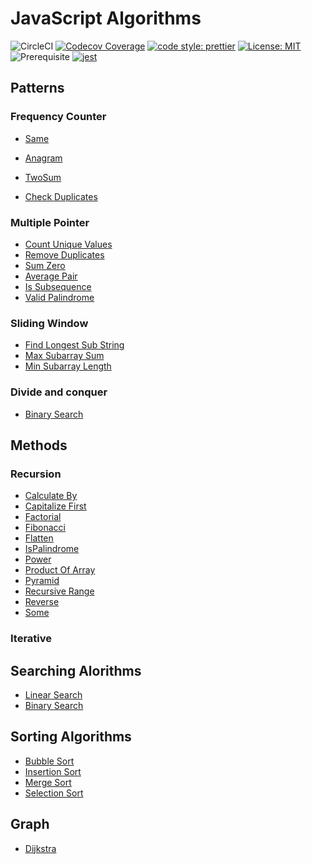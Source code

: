 # JavaScript Algorithms

![CircleCI](https://img.shields.io/circleci/build/github/hojjatjokar/algo?label=ci)
[![Codecov Coverage](https://img.shields.io/codecov/c/github/hojjatjokar/algo/main.svg?style=flat-square)](https://codecov.io/gh/hojjatjokar/algo/)
[![code style: prettier](https://img.shields.io/badge/code_style-prettier-ff69b4.svg?style=flat-square)](https://github.com/prettier/prettier)
[![License: MIT](https://img.shields.io/badge/License-MIT-yellow.svg)](https://opensource.org/licenses/MIT)
![Prerequisite](https://img.shields.io/badge/node-%3E%3D12.13.0-blue.svg)
[![jest](https://jestjs.io/img/jest-badge.svg)](https://github.com/facebook/jest)

## Patterns

### Frequency Counter

- [Same](https://github.com/hojjatjokar/algo/blob/main/src/FrequencyCounterPattern/same.js)

- [Anagram](https://github.com/hojjatjokar/algo/blob/main/src/FrequencyCounterPattern/anagram.js)
- [TwoSum](https://github.com/hojjatjokar/algo/blob/main/src/FrequencyCounterPattern/twoSum.js)
- [Check Duplicates](https://github.com/hojjatjokar/algo/blob/main/src/FrequencyCounterPattern/areThereDuplicates.js)

### Multiple Pointer

- [Count Unique Values](https://github.com/hojjatjokar/algo/blob/main/src/MultiplePointerPattern/countUniqueValues.js)
- [Remove Duplicates](https://github.com/hojjatjokar/algo/blob/main/src/MultiplePointerPattern/removeDuplicatesfromSortedArray.js)
- [Sum Zero](https://github.com/hojjatjokar/algo/blob/main/src/MultiplePointerPattern/sumZero.js)
- [Average Pair](https://github.com/hojjatjokar/algo/blob/main/src/MultiplePointerPattern/averagePair.js)
- [Is Subsequence](https://github.com/hojjatjokar/algo/blob/main/src/MultiplePointerPattern/isSubsequence.js)
- [Valid Palindrome](https://github.com/hojjatjokar/algo/blob/main/src/MultiplePointerPattern/validPalindrome.js)

### Sliding Window

- [Find Longest Sub String](https://github.com/hojjatjokar/algo/blob/main/src/SlidingWindowPattern/findLongestSubString.js)
- [Max Subarray Sum](https://github.com/hojjatjokar/algo/blob/main/src/SlidingWindowPattern/maxSubarraySum.js)
- [Min Subarray Length](https://github.com/hojjatjokar/algo/blob/main/src/SlidingWindowPattern/minSubArrayLen.js)

### Divide and conquer

- [Binary Search](https://github.com/hojjatjokar/algo/blob/main/src/SearchingAlgorithms/binarySearch.js)

## Methods

### Recursion

- [Calculate By](https://github.com/hojjatjokar/algo/blob/main/src/Recursion/calculateBy.js)
- [Capitalize First](https://github.com/hojjatjokar/algo/blob/main/src/Recursion/capitalizeFirst.js)
- [Factorial](https://github.com/hojjatjokar/algo/blob/main/src/Recursion/factorial.js)
- [Fibonacci](https://github.com/hojjatjokar/algo/blob/main/src/Recursion/fibonacci.js)
- [Flatten](https://github.com/hojjatjokar/algo/blob/main/src/Recursion/flatten.js)
- [IsPalindrome](https://github.com/hojjatjokar/algo/blob/main/src/Recursion/isPalindrome.js)
- [Power](https://github.com/hojjatjokar/algo/blob/main/src/Recursion/pow.js)
- [Product Of Array](https://github.com/hojjatjokar/algo/blob/main/src/Recursion/productOfArray.js)
- [Pyramid](https://github.com/hojjatjokar/algo/blob/main/src/Recursion/pyramid.js)
- [Recursive Range](https://github.com/hojjatjokar/algo/blob/main/src/Recursion/recursiveRange.js)
- [Reverse](https://github.com/hojjatjokar/algo/blob/main/src/Recursion/reverse.js)
- [Some](https://github.com/hojjatjokar/algo/blob/main/src/Recursion/someRecursive.js)

### Iterative

## Searching Alorithms

- [Linear Search](https://github.com/hojjatjokar/algo/blob/main/src/SearchingAlgorithms/linearSearch.js)
- [Binary Search](https://github.com/hojjatjokar/algo/blob/main/src/SearchingAlgorithms/binarySearch.js)

## Sorting Algorithms

- [Bubble Sort](https://github.com/hojjatjokar/algo/blob/main/src/SortingAlgorithms/bubbleSort.js)
- [Insertion Sort](https://github.com/hojjatjokar/algo/blob/main/src/SortingAlgorithms/insertionSort.js)
- [Merge Sort](https://github.com/hojjatjokar/algo/blob/main/src/SortingAlgorithms/mergeSort.js)
- [Selection Sort](https://github.com/hojjatjokar/algo/blob/main/src/SortingAlgorithms/selectionSort.js)

## Graph

- [Dijkstra](https://github.com/hojjatjokar/algo/blob/main/src/Dijkstra/Dijkstra.js)
